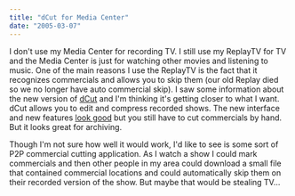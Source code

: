 ```yaml
---
title: "dCut for Media Center"
date: "2005-03-07"
---
```


I don't use my Media Center for recording TV. I still use my ReplayTV for TV and the Media Center is just for watching other movies and listening to music. One of the main reasons I use the ReplayTV is the fact that it recognizes commercials and allows you to skip them (our old Replay died so we no longer have auto commercial skip). I saw some information about the new version of [dCut](http://www.inseattle.org/%7Edan/Dcut.htm) and I'm thinking it's getting closer to what I want. dCut allows you to edit and compress recorded shows. The new interface and new features [look good](http://msmvps.com/chrisl/archive/2005/03/01/37335.aspx) but you still have to cut commercials by hand. But it looks great for archiving.

Though I'm not sure how well it would work, I'd like to see is some sort of P2P commercial cutting application. As I watch a show I could mark commercials and then other people in my area could download a small file that contained commercial locations and could automatically skip them on their recorded version of the show. But maybe that would be stealing TV...
